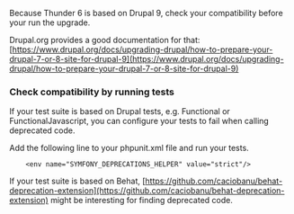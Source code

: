 Because Thunder 6 is based on Drupal 9, check your compatibility before your run the upgrade.

Drupal.org provides a good documentation for that: [https://www.drupal.org/docs/upgrading-drupal/how-to-prepare-your-drupal-7-or-8-site-for-drupal-9](https://www.drupal.org/docs/upgrading-drupal/how-to-prepare-your-drupal-7-or-8-site-for-drupal-9)


### Check compatibility by running tests

If your test suite is based on Drupal tests, e.g. Functional or FunctionalJavascript, you can configure your tests to fail
when calling deprecated code.

Add the following line to your phpunit.xml file and run your tests.

```
    <env name="SYMFONY_DEPRECATIONS_HELPER" value="strict"/>
```

If your test suite is based on Behat, [https://github.com/caciobanu/behat-deprecation-extension](https://github.com/caciobanu/behat-deprecation-extension) might be interesting for finding deprecated code.
